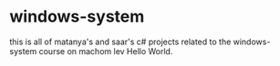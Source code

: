 # windows-system
this is all of matanya's and saar's c# projects related to the windows-system course on machom lev
Hello World.